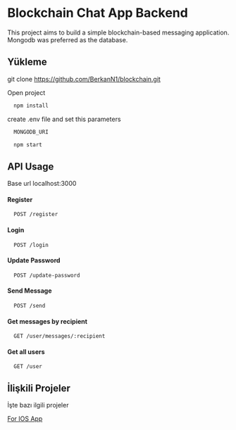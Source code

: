 
# Blockchain Chat App Backend

This project aims to build a simple blockchain-based messaging application. Mongodb was preferred as the database.


## Yükleme 

git clone https://github.com/BerkanN1/blockchain.git

Open project

```bash 
  npm install 
```
create .env file and set this parameters 

```bash 
  MONGODB_URI
```
```bash 
  npm start
```

    
## API Usage
Base url localhost:3000

#### Register

```http
  POST /register
```
#### Login

```http
  POST /login
```
#### Update Password
```http
  POST /update-password
```
#### Send Message
```http
  POST /send
```
#### Get messages by recipient
```http
  GET /user/messages/:recipient
```
#### Get all users
```http
  GET /user
```

  
## İlişkili Projeler

İşte bazı ilgili projeler

[For IOS App ](https://github.com/BerkanN1/BlockchainChatApp)

  
